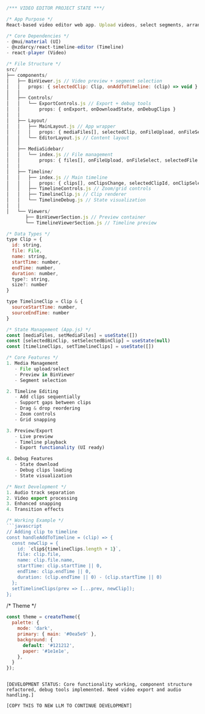 ```jsx
/*** VIDEO EDITOR PROJECT STATE ***/

/* App Purpose */
React-based video editor web app. Upload videos, select segments, arrange on timeline, manage gaps/transitions. Dark theme MUI interface.

/* Core Dependencies */
- @mui/material (UI)
- @xzdarcy/react-timeline-editor (Timeline)
- react-player (Video)

/* File Structure */
src/
├── components/
│   ├── BinViewer.js // Video preview + segment selection
│   │   props: { selectedClip: Clip, onAddToTimeline: (clip) => void }
│   │
│   ├── Controls/
│   │   └── ExportControls.js // Export + debug tools
│   │       props: { onExport, onDownloadState, onDebugClips }
│   │
│   ├── Layout/
│   │   ├── MainLayout.js // App wrapper
│   │   │   props: { mediaFiles[], selectedClip, onFileUpload, onFileSelect }
│   │   └── EditorLayout.js // Content layout
│   │
│   ├── MediaSidebar/
│   │   └── index.js // File management
│   │       props: { files[], onFileUpload, onFileSelect, selectedFile }
│   │
│   ├── Timeline/
│   │   ├── index.js // Main timeline
│   │   │   props: { clips[], onClipsChange, selectedClipId, onClipSelect }
│   │   ├── TimelineControls.js // Zoom/grid controls
│   │   ├── TimelineClip.js // Clip renderer
│   │   └── TimelineDebug.js // State visualization
│   │
│   └── Viewers/
       ├── BinViewerSection.js // Preview container
       └── TimelineViewerSection.js // Timeline preview

/* Data Types */
type Clip = {
  id: string,
  file: File,
  name: string,
  startTime: number,
  endTime: number,
  duration: number,
  type?: string,
  size?: number
}

type TimelineClip = Clip & {
  sourceStartTime: number,
  sourceEndTime: number
}

/* State Management (App.js) */
const [mediaFiles, setMediaFiles] = useState([])
const [selectedBinClip, setSelectedBinClip] = useState(null)
const [timelineClips, setTimelineClips] = useState([])

/* Core Features */
1. Media Management
   - File upload/select
   - Preview in BinViewer
   - Segment selection

2. Timeline Editing
   - Add clips sequentially
   - Support gaps between clips
   - Drag & drop reordering
   - Zoom controls
   - Grid snapping

3. Preview/Export
   - Live preview
   - Timeline playback
   - Export functionality (UI ready)

4. Debug Features
   - State download
   - Debug clips loading
   - State visualization

/* Next Development */
1. Audio track separation
2. Video export processing
3. Enhanced snapping
4. Transition effects

/* Working Example */
```javascript
// Adding clip to timeline
const handleAddToTimeline = (clip) => {
  const newClip = {
    id: `clip${timelineClips.length + 1}`,
    file: clip.file,
    name: clip.file.name,
    startTime: clip.startTime || 0,
    endTime: clip.endTime || 0,
    duration: (clip.endTime || 0) - (clip.startTime || 0)
  };
  setTimelineClips(prev => [...prev, newClip]);
};
```

/* Theme */
```javascript
const theme = createTheme({
  palette: {
    mode: 'dark',
    primary: { main: '#0ea5e9' },
    background: {
      default: '#121212',
      paper: '#1e1e1e',
    },
  }
});
```
```

[DEVELOPMENT STATUS: Core functionality working, component structure refactored, debug tools implemented. Need video export and audio handling.]

[COPY THIS TO NEW LLM TO CONTINUE DEVELOPMENT]